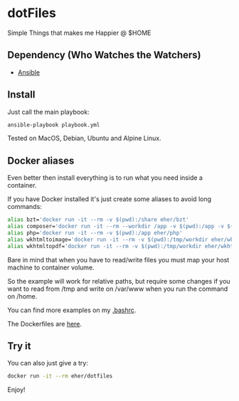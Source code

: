 # dotFiles
Simple Things that makes me Happier @ $HOME


## Dependency (Who Watches the Watchers)
- [Ansible](https://www.ansible.com)


## Install
Just call the main playbook:
```bash
ansible-playbook playbook.yml
```
Tested on MacOS, Debian, Ubuntu and Alpine Linux.


## Docker aliases
Even better then install everything is to run what you need inside a container.

If you have Docker installed it's just create some aliases to avoid long commands:
```bash
alias bzt='docker run -it --rm -v $(pwd):/share eher/bzt'
alias composer='docker run -it --rm --workdir /app -v $(pwd):/app -v $(pwd)/.composer:/composer eher/composer'
alias php='docker run -it --rm -v $(pwd):/app eher/php'
alias wkhtmltoimage='docker run -it --rm -v $(pwd):/tmp/workdir eher/wkhtmltoimage'
alias wkhtmltopdf='docker run -it --rm -v $(pwd):/tmp/workdir eher/wkhtmltopdf'
```

Bare in mind that when you have to read/write files you must map your host machine to container volume.

So the example will work for relative paths, but require some changes if you want to read from /tmp and write on /var/www when you run the command on /home.

You can find more examples on my [.bashrc](https://github.com/EHER/dotFiles/blob/master/files/.bashrc).

The Dockerfiles are [here](https://github.com/EHER/dotFiles/tree/master/docker).


## Try it
You can also just give a try:
```bash
docker run -it --rm eher/dotfiles
```


Enjoy!
